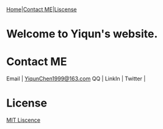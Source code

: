 

[Home](https://YiqunChen1999.github.io)|[Contact ME](#contact-me)|[Liscense](#license)




# Welcome to Yiqun's website.




# Contact ME

Email | <YiqunChen1999@163.com>
QQ | 
LinkIn | 
Twitter | 


# License

[MIT Liscence](https://raw.githubusercontent.com/YiqunChen1999/YiqunChen1999.github.io/master/LICENSE.txt)


